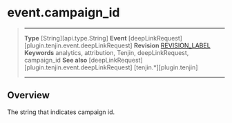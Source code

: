 # event.campaign_id

> --------------------- ------------------------------------------------------------------------------------------
> __Type__              [String][api.type.String]
> __Event__             [deepLinkRequest][plugin.tenjin.event.deepLinkRequest]
> __Revision__          [REVISION_LABEL](REVISION_URL)
> __Keywords__          analytics, attribution, Tenjin, deepLinkRequest, campaign_id
> __See also__			[deepLinkRequest][plugin.tenjin.event.deepLinkRequest]
>						[tenjin.*][plugin.tenjin]
> --------------------- ------------------------------------------------------------------------------------------

## Overview

The string that indicates campaign id.

